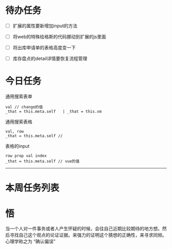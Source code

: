 # 待办任务
- [ ] 扩展的属性要新增加input的方法
- [ ] 将web的特殊给格斯的代码挪动到扩展的js里面
- [ ] 将出库申请单的表格高度变一下
- [ ] 库存盘点的detail详情要恢复流程管理




# 今日任务
通用搜索表单
~~~text
val // change的值
_that = this.meta.self   | _that = this.vm

~~~
通用搜索表格
~~~text
val, row
_that = this.meta.self //

~~~

表格的input
~~~text
row prop val index
_that = this.meta.self // vue的值
~~~

------
# 本周任务列表



# 悟
当一个人对一件事务或者人产生怀疑的时候，会往自己近期比较期待的地方想。然后寻找自己这个观点的论证证据。来强力的证明这个猜想的正确性，来寻求同频。心理学称之为 “确认偏误”